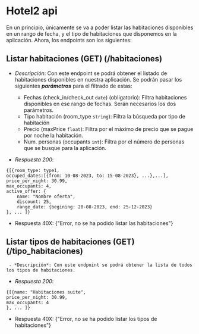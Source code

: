 #  **Hotel2 api**

En un principio, únicamente se va a poder listar las habitaciones disponibles en un rango de fecha, y el tipo de habitaciones que disponemos en la aplicación. Ahora, los endpoints son los siguientes:

## **Listar habitaciones (GET)** (/habitaciones)

 - *Descripción*: Con este endpoint se podrá obtener el listado de habitaciones disponibles en nuestra aplicación. Se podrán pasar los siguientes ***parámetros*** para el filtrado de estas:
 
	 - Fechas (check_in/check_out `date`) (obligatorio): Filtra habitaciones disponibles en ese rango de fechas. Serán necesarios los dos parámetros.
	 - Tipo habitación (room_type `string`): Filtra la búsqueda por tipo de habitación
	 - Precio (maxPrice `float`): Filtra por el máximo de precio que se pague por noche la habitación.
	 - Num. personas (occupants `int`): Filtra por el número de personas que se busque para la aplicación.
	 
 - *Respuesta 200*:
 ```
 {[{room_type: type1,
 occuped_dates:[{from: 10-08-2023, to: 15-08-2023}, ...},...],
 price_per_night: 30.99,
 max_occupants: 4,
 active_offer: {
     name: "Nombre oferta",
	 discount: 25,
	 range_date: {begining: 20-08-2023, end: 25-12-2023}
}, ... ]}
```
 
 - Respuesta 40X: {"Error, no se ha podido listar las habitaciones"}

## **Listar tipos de habitaciones (GET)** (/tipo_habitaciones)
	 - *Descripción*: Con este endpoint se podrá obtener la lista de todos los tipos de habitaciones.

 - *Respuesta 200*:
 ```
 {[{name: "Habitaciones suite",
 price_per_night: 30.99,
 max_occupants: 4
 }, ... ]}
 ```

 - Respuesta 40X: {"Error, no se ha podido listar los tipos de habitaciones"}